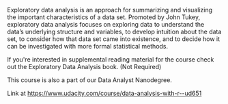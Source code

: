 Exploratory data analysis is an approach for summarizing and visualizing the important characteristics of a data set. Promoted by John Tukey, exploratory data analysis focuses on exploring data to understand the data’s underlying structure and variables, to develop intuition about the data set, to consider how that data set came into existence, and to decide how it can be investigated with more formal statistical methods.

If you're interested in supplemental reading material for the course check out the Exploratory Data Analysis book. (Not Required)

This course is also a part of our Data Analyst Nanodegree.

Link at https://www.udacity.com/course/data-analysis-with-r--ud651
